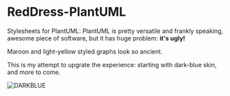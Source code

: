 # RedDress-PlantUML
Stylesheets for PlantUML: PlantUML is pretty versatile and frankly speaking, awesome piece of software, but it has huge problem: **it's ugly!**

Maroon and light-yellow styled graphs look so ancient.

This is my attempt to upgrate the experience: starting with dark-blue skin, and more to come.

![DARKBLUE](http://www.plantuml.com/plantuml/png/hSsv3S9044RXd2gW03mvaGE7824a2XZl_iAMPm_D8Q1x22Y1w6Nl6yrPFOhi3cjD4XdxnRtRYKZvEJnMNs8EWwPM7TM7r0fDoXjAKxeXJmgpurMu-lrofiBcK39_2umowpPBOEX_5_3YqkLt7b7pjny0)
